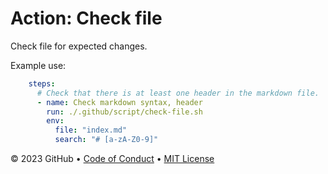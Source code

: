 # Action: Check file

Check file for expected changes.

Example use:

```yml
    steps:
      # Check that there is at least one header in the markdown file.
      - name: Check markdown syntax, header
        run: ./.github/script/check-file.sh
        env:
          file: "index.md"
          search: "# [a-zA-Z0-9]"
```

&copy; 2023 GitHub &bull; [Code of Conduct](https://www.contributor-covenant.org/version/2/1/code_of_conduct/code_of_conduct.md) &bull; [MIT License](https://gh.io/mit)
